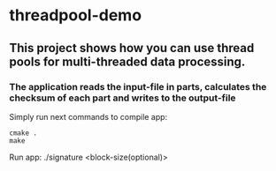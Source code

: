 # threadpool-demo
## This project shows how you can use thread pools for multi-threaded data processing.
### The application reads the input-file in parts, calculates the checksum of each part and writes to the output-file
Simply run next commands to compile app:
```
cmake .
make
```
Run app:
./signature <input-file> <output-file> <block-size(optional)>
